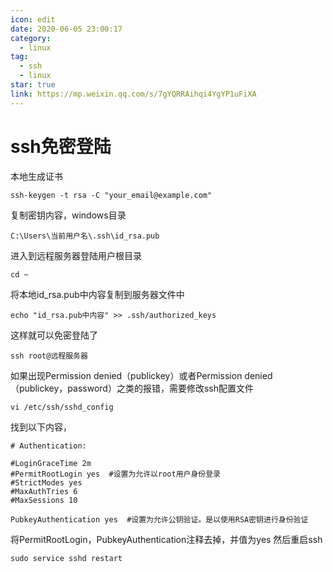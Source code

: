 ```yaml
---
icon: edit
date: 2020-06-05 23:00:17
category:
  - linux
tag:
  - ssh
  - linux
star: true
link: https://mp.weixin.qq.com/s/7gYQRRAihqi4YgYP1uFiXA
---
```


# ssh免密登陆

本地生成证书
```
ssh-keygen -t rsa -C "your_email@example.com"
```
复制密钥内容，windows目录
```
C:\Users\当前用户名\.ssh\id_rsa.pub
```
进入到远程服务器登陆用户根目录
```
cd ~
```
将本地id_rsa.pub中内容复制到服务器文件中
```
echo "id_rsa.pub中内容" >> .ssh/authorized_keys
```
这样就可以免密登陆了
```
ssh root@远程服务器
```
如果出现Permission denied（publickey）或者Permission denied（publickey，password）之类的报错，需要修改ssh配置文件
```
vi /etc/ssh/sshd_config
```
找到以下内容，
```
# Authentication:

#LoginGraceTime 2m
#PermitRootLogin yes  #设置为允许以root用户身份登录
#StrictModes yes
#MaxAuthTries 6
#MaxSessions 10

PubkeyAuthentication yes  #设置为允许公钥验证。是以使用RSA密钥进行身份验证
```
将PermitRootLogin，PubkeyAuthentication注释去掉，并值为yes
然后重启ssh
```
sudo service sshd restart
```
